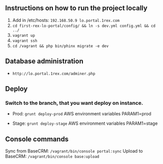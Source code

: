 ## Instructions on how to run the project locally

1. Add in /etc/hosts: `192.168.50.9 lo.portal.1rex.com`
1. `cd first-rex-lo-portal/config/ && ln -s dev.yml config.yml && cd ../`
1. `vagrant up`
1. `vagrant ssh`
1. `cd /vagrant && php bin/phinx migrate -e dev`

## Database administration
* `http://lo.portal.1rex.com/adminer.php`

## Deploy
### Switch to the branch, that you want deploy on instance.
* Prod: `grunt deploy-prod`
AWS environment variables
PARAM1=prod

* Stage: `grunt deploy-stage`
AWS environment variables
PARAM1=stage

## Console commands
Sync from BaseCRM: `/vagrant/bin/console portal:sync`
Upload to BaseCRM: `/vagrant/bin/console base:upload`
